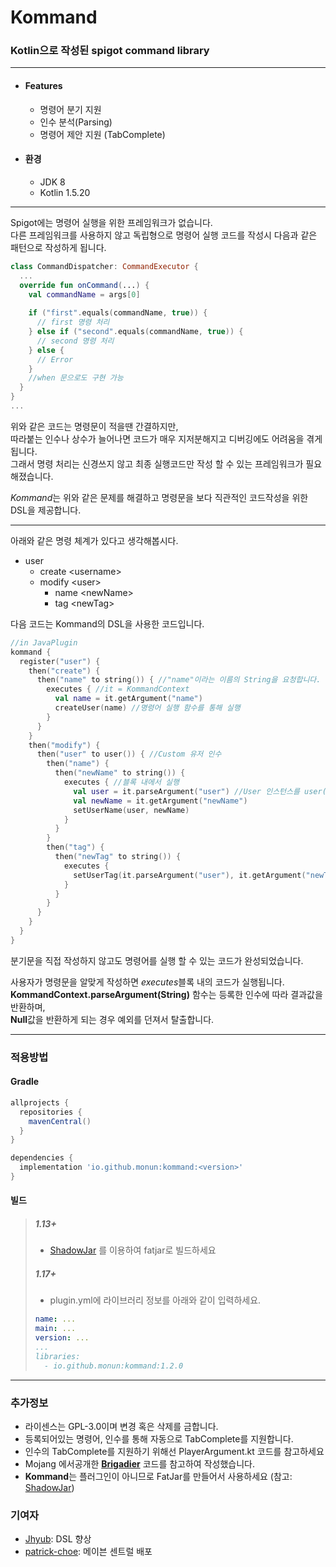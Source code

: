 # Kommand

### Kotlin으로 작성된 spigot command library
---
* #### Features
  * 명령어 분기 지원
  * 인수 분석(Parsing)
  * 명령어 제안 지원 (TabComplete)
* #### 환경
  * JDK 8
  * Kotlin 1.5.20
---

Spigot에는 명령어 실행을 위한 프레임워크가 없습니다.  
다른 프레임워크를 사용하지 않고 독립형으로 명령어 실행 코드를 작성시 다음과 같은 패턴으로 작성하게 됩니다.
```kotlin
class CommandDispatcher: CommandExecutor {
  ...
  override fun onCommand(...) {
    val commandName = args[0]
    
    if ("first".equals(commandName, true)) {
      // first 명령 처리
    } else if ("second".equals(commandName, true)) {
      // second 명령 처리
    } else {
      // Error
    }
    //when 문으로도 구현 가능
  }
}
...
```

위와 같은 코드는 명령문이 적을땐 간결하지만,  
따라붙는 인수나 상수가 늘어나면 코드가 매우 지저분해지고 디버깅에도 어려움을 겪게됩니다.  
그래서 명령 처리는 신경쓰지 않고 최종 실행코드만 작성 할 수 있는 프레임워크가 필요해졌습니다.

*Kommand*는 위와 같은 문제를 해결하고 명령문을 보다 직관적인 코드작성을 위한 DSL을 제공합니다.

---
아래와 같은 명령 체계가 있다고 생각해봅시다.  
* user
  * create \<username>
  * modify \<user>
    * name \<newName>
    * tag \<newTag>  

다음 코드는 Kommand의 DSL을 사용한 코드입니다.  
```kotlin
//in JavaPlugin
kommand {
  register("user") {
    then("create") {
      then("name" to string()) { //"name"이라는 이름의 String을 요청합니다.
        executes { //it = KommandContext
          val name = it.getArgument("name")
          createUser(name) //명령어 실행 함수를 통해 실행
        }
      }
    }
    then("modify") {
      then("user" to user()) { //Custom 유저 인수
        then("name") {
          then("newName" to string()) {
            executes { //블록 내에서 실행
              val user = it.parseArgument("user") //User 인스턴스를 user()를 통해 생성했던 Custom유저 인수를 통해 가져옵니다.
              val newName = it.getArgument("newName")
              setUserName(user, newName)
            }
          }
        }
        then("tag") {
          then("newTag" to string()) {
            executes {
              setUserTag(it.parseArgument("user"), it.getArgument("newTag"))
            }
          }
        }
      }
    }
  }
}
```
분기문을 직접 작성하지 않고도 명령어를 실행 할 수 있는 코드가 완성되었습니다.  

사용자가 명령문을 알맞게 작성하면 *executes*블록 내의 코드가 실행됩니다.  
**KommandContext.parseArgument(String)** 함수는 등록한 인수에 따라 결과값을 반환하며,  
**Null**값을 반환하게 되는 경우 예외를 던져서 탈출합니다.  
  
---
### 적용방법
#### Gradle
```groovy
allprojects {
  repositories {
    mavenCentral()
  }
}
```
  
```groovy
dependencies {
  implementation 'io.github.monun:kommand:<version>'
}
```
#### 빌드
> ##### 1.13+
> * [ShadowJar](https://github.com/johnrengelman/shadow) 를 이용하여 fatjar로 빌드하세요
> ##### 1.17+
> * plugin.yml에 라이브러리 정보를 아래와 같이 입력하세요.
> ```yaml
> name: ...
> main: ...
> version: ...
> ...
> libraries:
>   - io.github.monun:kommand:1.2.0
> ```


---
### 추가정보  
* 라이센스는 GPL-3.0이며 변경 혹은 삭제를 금합니다.
* 등록되어있는 명령어, 인수를 통해 자동으로 TabComplete를 지원합니다.
* 인수의 TabComplete를 지원하기 위해선 PlayerArgument.kt 코드를 참고하세요
* Mojang 에서공개한 [**Brigadier**](https://github.com/Mojang/brigadier) 코드를 참고하여 작성했습니다.
* **Kommand**는 플러그인이 아니므로 FatJar를 만들어서 사용하세요 (참고: [ShadowJar](https://github.com/johnrengelman/shadow))

### 기여자
 * [Jhyub](https://github.com/Jhyub): DSL 향상
 * [patrick-choe](https://github.com/patrick-choe): 메이븐 센트럴 배포